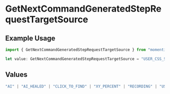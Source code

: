 # GetNextCommandGeneratedStepRequestTargetSource

## Example Usage

```typescript
import { GetNextCommandGeneratedStepRequestTargetSource } from "momentic/models/operations";

let value: GetNextCommandGeneratedStepRequestTargetSource = "USER_CSS_SELECTOR";
```

## Values

```typescript
"AI" | "AI_HEALED" | "CLICK_TO_FIND" | "XY_PERCENT" | "RECORDING" | "USER_CSS_SELECTOR"
```